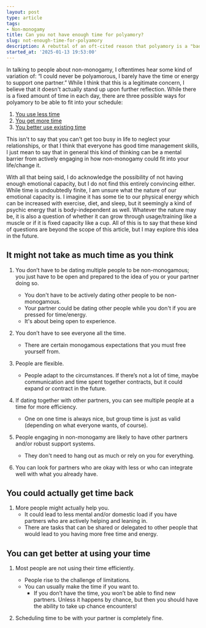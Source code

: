 ```yaml
---
layout: post
type: article
tags:
- Non-monogamy
title: Can you not have enough time for polyamory?
slug: not-enough-time-for-polyamory
description: A rebuttal of an oft-cited reason that polyamory is a "bad fit" for someone.
started_at: '2025-01-13 19:53:00'
---
```


In talking to people about non-monogamy, I oftentimes hear some kind of variation of: “I could never be polyamorous, I barely have the time or energy to support one partner.” While I think that this is a legitimate concern, I believe that it doesn't actually stand up upon further reflection. While there is a fixed amount of time in each day, there are three possible ways for polyamory to be able to fit into your schedule:
1. [You use less time](#it-might-not-take-as-much-time-as-you-think)
2. [You get more time](#you-could-actually-get-more-time-back)
3. [You better use existing time](#you-can-get-better-at-using-your-time)

This isn't to say that you can't get too busy in life to neglect your relationships, or that I think that everyone has good time management skills, I just mean to say that in general this kind of thinking can be a mental barrier from actively engaging in how non-monogamy could fit into your life/change it.

With all that being said, I do acknowledge the possibility of not having enough emotional capacity, but I do not find this entirely convincing either. While time is undoubtedly finite, I am unsure what the nature of our emotional capacity is. I imagine it has some tie to our physical energy which can be increased with exercise, diet, and sleep, but it seemingly a kind of psychic energy that is body-independent as well. Whatever the nature may be, it is also a question of whether it can grow through usage/training like a muscle or if it is fixed capacity like a cup. All of this is to say that these kind of questions are beyond the scope of this article, but I may explore this idea in the future.

## It might not take as much time as you think

1. You don’t have to be dating multiple people to be non-monogamous; you just have to be open and prepared to the idea of you or your partner doing so.
    * You don't have to be actively dating other people to be non-monogamous.
    * Your partner could be dating other people while you don't if you are pressed for time/energy.
    * It's about being open to experience.

2. You don’t have to see everyone all the time.
    * There are certain monogamous expectations that you must free yourself from.

3. People are flexible.
    * People adapt to the circumstances. If there’s not a lot of time, maybe communication and time spent together contracts, but it could expand or contract in the future. 

4. If dating together with other partners, you can see multiple people at a time for more efficiency.
    * One on one time is always nice, but group time is just as valid (depending on what everyone wants, of course).

5. People engaging in non-monogamy are likely to have other partners and/or robust support systems.
    * They don't need to hang out as much or rely on you for everything.

6. You can look for partners who are okay with less or who can integrate well with what you already have.

## You could actually get time back

1. More people might actually help you. 
    * It could lead to less mental and/or domestic load if you have partners who are actively helping and leaning in.
    * There are tasks that can be shared or delegated to other people that would lead to you having more free time and energy.

## You can get better at using your time

1. Most people are not using their time efficiently.
    * People rise to the challenge of limitations.
    * You can usually make the time if you want to.
        * If you don’t have the time, you won’t be able to find new partners. Unless it happens by chance, but then you should have the ability to take up chance encounters!

2. Scheduling time to be with your partner is completely fine.